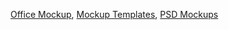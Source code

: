 <p><a href="https://freemiumstock.com/">Office Mockup</a>, <a href="https://freemiumstock.com/">Mockup Templates</a>, <a href="https://freemiumstock.com/">PSD Mockups</a></p>
